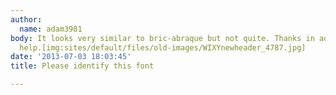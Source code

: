 ```yaml
---
author:
  name: adam3981
body: It looks very similar to bric-abraque but not quite. Thanks in advance for any
  help.[img:sites/default/files/old-images/WIXYnewheader_4787.jpg]
date: '2013-07-03 18:03:45'
title: Please identify this font

---
```

